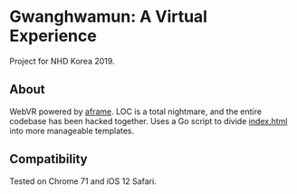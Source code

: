 # Gwanghwamun: A Virtual Experience

Project for NHD Korea 2019.

## About

WebVR powered by [aframe](https://aframe.io). LOC is a total nightmare, and the entire codebase has been hacked together. Uses a Go script to divide [index.html](index.html) into more manageable templates.

## Compatibility

Tested on Chrome 71 and iOS 12 Safari.